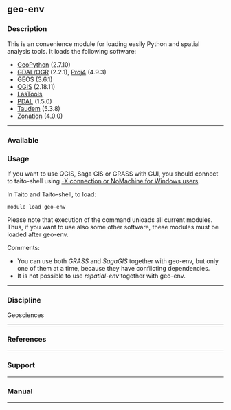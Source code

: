 ## geo-env

### Description

This is an convenience module for loading easily Python and spatial
analysis tools. It loads the following software:

-   [GeoPython] (2.7.10)
-   [GDAL/OGR] (2.2.1), [Proj4] (4.9.3)
-   GEOS (3.6.1)
-   [QGIS] (2.18.11)
-   [LasTools]
-   [PDAL] (1.5.0)
-   [Taudem] (5.3.8)
-   [Zonation] (4.0.0)

------------------------------------------------------------------------

### Available

### Usage

If you want to use QGIS, Saga GIS or GRASS with GUI, you should connect
to taito-shell using [-X connection or NoMachine for Windows users].

In Taito and Taito-shell, to load:

`module load geo-env`

Please note that execution of the command unloads all current modules.
Thus, if you want to use also some other software, these modules must be
loaded after geo-env.

Comments:

-   You can use both *GRASS* and *SagaGIS* together with geo-env, but
    only one of them at a time, because they have conflicting
    dependencies.
-   It is not possible to use *rspatial-env* together with geo-env.

------------------------------------------------------------------------

### Discipline

Geosciences  

------------------------------------------------------------------------

### References

------------------------------------------------------------------------

### Support

------------------------------------------------------------------------

### Manual

------------------------------------------------------------------------

  [GeoPython]: https://research.csc.fi/-/geopython
  [GDAL/OGR]: https://research.csc.fi/-/gdal-o-1
  [Proj4]: https://research.csc.fi/-/proj4
  [QGIS]: https://research.csc.fi/-/qgis
  [LasTools]: https://research.csc.fi/-/lastools
  [PDAL]: https://research.csc.fi/-/pdal
  [Taudem]: https://research.csc.fi/-/taudem
  [Zonation]: https://research.csc.fi/-/zonation
  [-X connection or NoMachine for Windows users]: https://research.csc.fi/csc-guide-connecting-the-servers-of-csc
